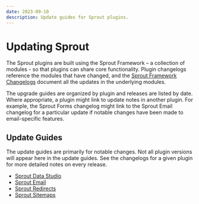 ```yaml
---
date: 2023-09-10
description: Update guides for Sprout plugins.
---
```


# Updating Sprout

The Sprout plugins are built using the Sprout Framework – a collection of modules - so that plugins can share core functionality. Plugin changelogs reference the modules that have changed, and the [Sprout Framework Changelogs](https://github.com/barrelstrength/sprout/tree/v4/CHANGELOG) document all the updates in the underlying modules.

The upgrade guides are organized by plugin and releases are listed by date. Where appropriate, a plugin might link to update notes in another plugin. For example, the Sprout Forms changelog might link to the Sprout Email changelog for a particular update if notable changes have been made to email-specific features.

## Update Guides

The update guides are primarily for notable changes. Not all plugin versions will appear here in the update guides. See the changelogs for a given plugin for more detailed notes on every release.

- [Sprout Data Studio](./data-studio.md)
- [Sprout Email](./email.md)
- [Sprout Redirects](./redirects.md)
- [Sprout Sitemaps](./sitemaps.md)
